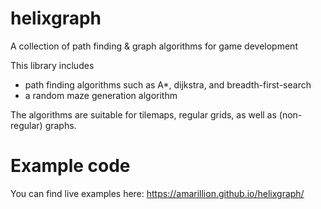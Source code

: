 # helixgraph

A collection of path finding & graph algorithms for game development

This library includes

* path finding algorithms such as A*, dijkstra, and breadth-first-search
* a random maze generation algorithm

The algorithms are suitable for tilemaps, regular grids, as well as (non-regular) graphs.

# Example code

You can find live examples here: https://amarillion.github.io/helixgraph/